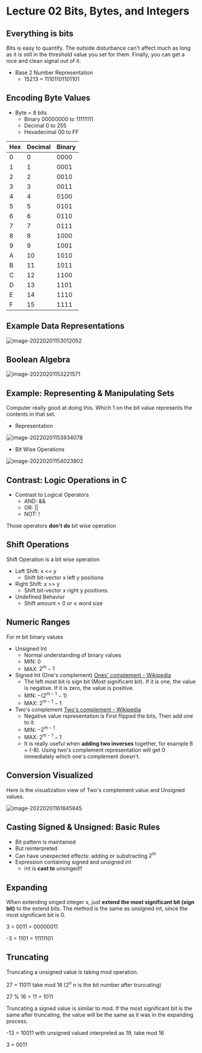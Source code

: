 # Lecture 02 Bits, Bytes, and Integers

## Everything is bits

Bits is easy to quantify. The outside disturbance can't affect much as long as it is still in the threshold value you set for them. Finally, you can get a nice and clean signal out of it. 

-   Base 2 Number Representation
    -   15213 = 11101101101101

## Encoding Byte Values

-   Byte = 8 bits
    -   Binary 00000000 to 11111111
    -   Decimal 0 to 255
    -   Hexadecimal 00 to FF 

| Hex  | Decimal | Binary |
| ---- | ------- | ------ |
| 0    | 0       | 0000   |
| 1    | 1       | 0001   |
| 2    | 2       | 0010   |
| 3    | 3       | 0011   |
| 4    | 4       | 0100   |
| 5    | 5       | 0101   |
| 6    | 6       | 0110   |
| 7    | 7       | 0111   |
| 8    | 8       | 1000   |
| 9    | 9       | 1001   |
| A    | 10      | 1010   |
| B    | 11      | 1011   |
| C    | 12      | 1100   |
| D    | 13      | 1101   |
| E    | 14      | 1110   |
| F    | 15      | 1111   |

## Example Data Representations

![image-20220201153012052](assets/image-20220201153012052.png)

## Boolean Algebra

![image-20220201153221571](assets/image-20220201153221571.png)

## Example: Representing & Manipulating Sets

Computer really good at doing this. Which 1 on the bit value represents the contents in that set. 

-   Representation

![image-20220201153934078](assets/image-20220201153934078.png)

-   Bit Wise Operations

![image-20220201154023802](assets/image-20220201154023802.png)

## Contrast: Logic Operations in C

-   Contrast to Logical Operators
    -   AND: &&
    -   OR: ||
    -   NOT: !

Those operators **don't do** bit wise operation

## Shift Operations

Shift Operation is a bit wise operation

-   Left Shift: x << y
    -   Shift bit-vector x left y positions
-   Right Shift: x >> y
    -   Shift bit-vector x right y positions. 
-   Undefined Behavior
    -   Shift amount < 0 or $\geq$ word size

## Numeric Ranges

For m bit binary values

-   Unsigned Int
    -   Normal understanding of binary values
    -   MIN: 0
    -   MAX: $2^m-1$
-   Signed Int (One's complement) [Ones' complement - Wikipedia](https://en.wikipedia.org/wiki/Ones'_complement)
    -   The left most bit is sign bit (Most significant bit). If it is one, the value is negative. If it is zero, the value is positive. 
    -   MIN: $-(2^{m-1}-1)$
    -   MAX: $2^{m-1}-1$
-   Two's complement [Two's complement - Wikipedia](https://en.wikipedia.org/wiki/Two's_complement)
    -   Negative value representation is First flipped the bits, Then add one to it. 
    -   MIN: $-2^{m-1}$
    -   MAX: $2^{m-1}-1$
    -   It is really useful when **adding two inverses** together, for example 8 + (-8). Using two's complement representation will get 0 immediately which one's complement doesn't. 

## Conversion Visualized

Here is the visualization view of Two's complement value and Unsigned values. 

![image-20220201161845845](assets/image-20220201161845845.png)

## Casting Signed & Unsigned: Basic Rules

-   Bit pattern is maintained
-   But reinterpreted
-   Can have unexpected effects: adding or substracting $2^m$
-   Expression containing signed and unsigned int
    -   int is **cast to** unsinged!!

## Expanding

When extending singed integer x, just **extend the most significant bit (sign bit)** to the extend bits. The method is the same as unsigned int, since the most significant bit is 0. 

3 = 0011 = 00000011

-3 = 1101 = 11111101

## Truncating

Truncating a unsigned value is taking mod operation. 

27 = 11011 take mod 16 ($2^n$ n is the bit number after truncating)

27 % 16 = 11 = 1011



Truncating a signed value is similar to mod. If the most significant bit is the same after truncating, the value will be the same as it was in the expanding process. 

-13 = 10011 with unsigned valued interpreted as 19, take mod 16

3 = 0011

